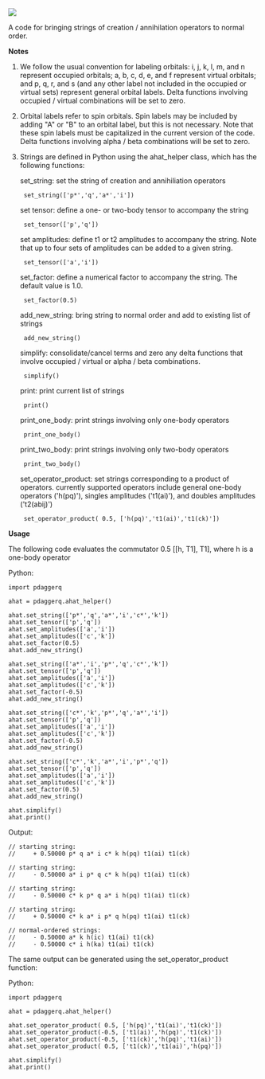 <img src="https://render.githubusercontent.com/render/math?math=p^{\dagger}q">

A code for bringing strings of creation / annihilation operators to normal order.

**Notes**

1. We follow the usual convention for labeling orbitals: i, j, k, l, m, and n represent occupied orbitals; a, b, c, d, e, and f represent virtual orbitals; and p, q, r, and s (and any other label not included in the occupied or virtual sets) represent general orbital labels. Delta functions involving occupied / virtual combinations will be set to zero.

2. Orbital labels refer to spin orbitals. Spin labels may be included by adding "A" or "B" to an orbital label, but this is not necessary. Note that these spin labels must be capitalized in the current version of the code. Delta functions involving alpha / beta combinations will be set to zero.

3. Strings are defined in Python using the ahat_helper class, which has the following functions:

    set_string: set the string of creation and annihiliation operators
    
        set_string(['p*','q','a*','i'])
        
    set tensor: define a one- or two-body tensor to accompany the string
    
        set_tensor(['p','q'])
        
    set amplitudes: define t1 or t2 amplitudes to accompany the string. Note that up to four sets of amplitudes can be added to a given string.

        set_tensor(['a','i'])
        
    set_factor: define a numerical factor to accompany the string. The default value is 1.0.
    
        set_factor(0.5)

    add_new_string: bring string to normal order and add to existing list of strings
    
        add_new_string()
        
    simplify: consolidate/cancel terms and zero any delta functions that involve occupied / virtual or alpha / beta combinations.
    
        simplify()
        
    print: print current list of strings
        
        print()

    print_one_body: print strings involving only one-body operators
    
        print_one_body()
        
    print_two_body: print strings involving only two-body operators
    
        print_two_body()
        
    set_operator_product: set strings corresponding to a product of operators. currently supported operators include general one-body operators ('h(pq)'), singles amplitudes ('t1(ai)'), and doubles amplitudes ('t2(abij)')
    
        set_operator_product( 0.5, ['h(pq)','t1(ai)','t1(ck)'])
     
**Usage**

The following code evaluates the commutator 0.5 [[h, T1], T1], where h is a one-body operator

Python:

    import pdaggerq
    
    ahat = pdaggerq.ahat_helper()

    ahat.set_string(['p*','q','a*','i','c*','k'])
    ahat.set_tensor(['p','q'])
    ahat.set_amplitudes(['a','i'])
    ahat.set_amplitudes(['c','k'])
    ahat.set_factor(0.5)
    ahat.add_new_string()

    ahat.set_string(['a*','i','p*','q','c*','k'])
    ahat.set_tensor(['p','q'])
    ahat.set_amplitudes(['a','i'])
    ahat.set_amplitudes(['c','k'])
    ahat.set_factor(-0.5)
    ahat.add_new_string()

    ahat.set_string(['c*','k','p*','q','a*','i'])
    ahat.set_tensor(['p','q'])
    ahat.set_amplitudes(['a','i'])
    ahat.set_amplitudes(['c','k'])
    ahat.set_factor(-0.5)
    ahat.add_new_string()

    ahat.set_string(['c*','k','a*','i','p*','q'])
    ahat.set_tensor(['p','q'])
    ahat.set_amplitudes(['a','i'])
    ahat.set_amplitudes(['c','k'])
    ahat.set_factor(0.5)
    ahat.add_new_string()

    ahat.simplify()
    ahat.print()

Output:

    // starting string:
    //     + 0.50000 p* q a* i c* k h(pq) t1(ai) t1(ck)

    // starting string:
    //     - 0.50000 a* i p* q c* k h(pq) t1(ai) t1(ck)

    // starting string:
    //     - 0.50000 c* k p* q a* i h(pq) t1(ai) t1(ck)

    // starting string:
    //     + 0.50000 c* k a* i p* q h(pq) t1(ai) t1(ck)

    // normal-ordered strings:
    //     - 0.50000 a* k h(ic) t1(ai) t1(ck)
    //     - 0.50000 c* i h(ka) t1(ai) t1(ck)

The same output can be generated using the set_operator_product function:

Python:

    import pdaggerq
    
    ahat = pdaggerq.ahat_helper()

    ahat.set_operator_product( 0.5, ['h(pq)','t1(ai)','t1(ck)'])
    ahat.set_operator_product(-0.5, ['t1(ai)','h(pq)','t1(ck)'])
    ahat.set_operator_product(-0.5, ['t1(ck)','h(pq)','t1(ai)'])
    ahat.set_operator_product( 0.5, ['t1(ck)','t1(ai)','h(pq)'])

    ahat.simplify()
    ahat.print()
